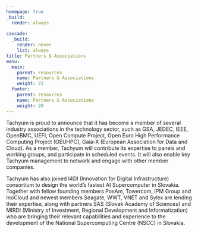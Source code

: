 ```yaml
---
homepage: true
_build:
  render: always
  
cascade:
  _build:
    render: never
    list: always
title: Partners & Associations
menu:
  main:
    parent: resources
    name: Partners & Associations
    weight: 21
  footer:
    parent: resources
    name: Partners & Associations
    weight: 20
---
```

Tachyum is proud to announce that it has become a member of several industry associations in the technology sector, such as GSA, JEDEC, IEEE, OpenBMC, UEFI, Open Compute Project, Open Euro High Performance Computing Project (OEUHPC), Gaia-X (European Association for Data and Cloud). As a member, Tachyum will contribute its expertise to panels and working groups, and participate in scheduled events. It will also enable key Tachyum management to network and engage with other member companies.



Tachyum has also joined I4DI (Innovation for Digital Infrastructure) consortium to design the world’s fastest AI Supercomputer in Slovakia. Together with fellow founding members PosAm, Towercom, IPM Group and InoCloud and newest members Seagate, WWT, VNET and Sylex are lending their expertise, along with partners SAS (Slovak Academy of Sciences) and MIRDI (Ministry of Investment, Regional Development and Informatization) who are bringing their relevant capabilities and experience to the development of the National Supercomputing Centre (NSCC) in Slovakia.
